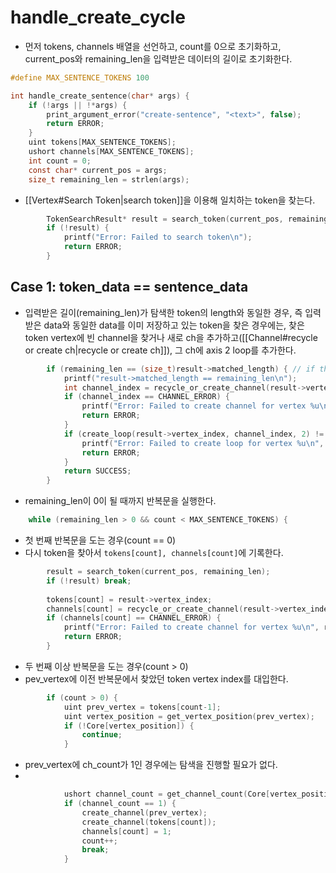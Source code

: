 # handle_create_cycle
- 먼저 tokens, channels 배열을 선언하고, count를 0으로 초기화하고,  current_pos와 remaining_len을 입력받은 데이터의 길이로 초기화한다. 
```c
#define MAX_SENTENCE_TOKENS 100

int handle_create_sentence(char* args) {
    if (!args || !*args) {
        print_argument_error("create-sentence", "<text>", false);
        return ERROR;
    }
    uint tokens[MAX_SENTENCE_TOKENS];
    ushort channels[MAX_SENTENCE_TOKENS];
    int count = 0;
    const char* current_pos = args;
    size_t remaining_len = strlen(args);
```
- [[Vertex#Search Token|search token]]을 이용해 일치하는 token을 찾는다. 
```c
        TokenSearchResult* result = search_token(current_pos, remaining_len);
        if (!result) {
            printf("Error: Failed to search token\n");
            return ERROR;
        }
```
## Case 1: token_data == sentence_data
- 입력받은 길이(remaining_len)가 탐색한 token의 length와 동일한 경우, 즉 입력받은 data와 동일한 data를 이미 저장하고 있는 token을 찾은 경우에는, 찾은 token vertex에 빈 channel을 찾거나 새로 ch을 추가하고([[Channel#recycle or create ch|recycle or create ch]]), 그 ch에 axis 2 loop를 추가한다. 
```c
        if (remaining_len == (size_t)result->matched_length) { // if the remaining length is 0, then we are at the end of the string
            printf("result->matched_length == remaining_len\n");
            int channel_index = recycle_or_create_channel(result->vertex_index);
            if (channel_index == CHANNEL_ERROR) {
                printf("Error: Failed to create channel for vertex %u\n", result->vertex_index);
                return ERROR;
            }
            if (create_loop(result->vertex_index, channel_index, 2) != LINK_SUCCESS) {
                printf("Error: Failed to create loop for vertex %u\n", result->vertex_index);
                return ERROR;
            }
            return SUCCESS;
        }
```
- remaining_len이 0이 될 때까지 반복문을 실행한다.
```c
    while (remaining_len > 0 && count < MAX_SENTENCE_TOKENS) {
```
- 첫 번째 반복문을 도는 경우(count == 0)
- 다시 token을 찾아서 `tokens[count], channels[count]`에 기록한다. 
```c
        result = search_token(current_pos, remaining_len);
        if (!result) break;
  
        tokens[count] = result->vertex_index;
        channels[count] = recycle_or_create_channel(result->vertex_index);
        if (channels[count] == CHANNEL_ERROR) {
            printf("Error: Failed to create channel for vertex %u\n", result->vertex_index);
            return ERROR;
        }
```
- 두 번째 이상 반복문을 도는 경우(count > 0)
- pev_vertex에 이전 반복문에서 찾았던 token vertex index를 대입한다. 
```c
        if (count > 0) {
            uint prev_vertex = tokens[count-1];
            uint vertex_position = get_vertex_position(prev_vertex);
            if (!Core[vertex_position]) {
                continue;
            }
```
- prev_vertex에 ch_count가 1인 경우에는 탐색을 진행할 필요가 없다.
- 
```c
            ushort channel_count = get_channel_count(Core[vertex_position]);
            if (channel_count == 1) {
                create_channel(prev_vertex);
                create_channel(tokens[count]);
                channels[count] = 1;
                count++;
                break;
            }
```